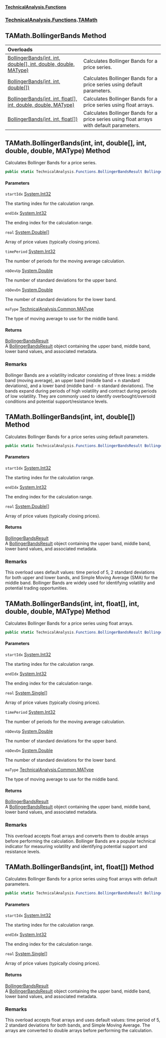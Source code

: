 #### [TechnicalAnalysis\.Functions](Atypical.TechnicalAnalysis.Functions.md 'Atypical\.TechnicalAnalysis\.Functions')
### [TechnicalAnalysis\.Functions](Atypical.TechnicalAnalysis.Functions.md#TechnicalAnalysis.Functions 'TechnicalAnalysis\.Functions').[TAMath](TAMath.md 'TechnicalAnalysis\.Functions\.TAMath')

## TAMath\.BollingerBands Method

| Overloads | |
| :--- | :--- |
| [BollingerBands\(int, int, double\[\], int, double, double, MAType\)](TAMath.BollingerBands.md#TechnicalAnalysis.Functions.TAMath.BollingerBands(int,int,double[],int,double,double,TechnicalAnalysis.Common.MAType) 'TechnicalAnalysis\.Functions\.TAMath\.BollingerBands\(int, int, double\[\], int, double, double, TechnicalAnalysis\.Common\.MAType\)') | Calculates Bollinger Bands for a price series\. |
| [BollingerBands\(int, int, double\[\]\)](TAMath.BollingerBands.md#TechnicalAnalysis.Functions.TAMath.BollingerBands(int,int,double[]) 'TechnicalAnalysis\.Functions\.TAMath\.BollingerBands\(int, int, double\[\]\)') | Calculates Bollinger Bands for a price series using default parameters\. |
| [BollingerBands\(int, int, float\[\], int, double, double, MAType\)](TAMath.BollingerBands.md#TechnicalAnalysis.Functions.TAMath.BollingerBands(int,int,float[],int,double,double,TechnicalAnalysis.Common.MAType) 'TechnicalAnalysis\.Functions\.TAMath\.BollingerBands\(int, int, float\[\], int, double, double, TechnicalAnalysis\.Common\.MAType\)') | Calculates Bollinger Bands for a price series using float arrays\. |
| [BollingerBands\(int, int, float\[\]\)](TAMath.BollingerBands.md#TechnicalAnalysis.Functions.TAMath.BollingerBands(int,int,float[]) 'TechnicalAnalysis\.Functions\.TAMath\.BollingerBands\(int, int, float\[\]\)') | Calculates Bollinger Bands for a price series using float arrays with default parameters\. |

<a name='TechnicalAnalysis.Functions.TAMath.BollingerBands(int,int,double[],int,double,double,TechnicalAnalysis.Common.MAType)'></a>

## TAMath\.BollingerBands\(int, int, double\[\], int, double, double, MAType\) Method

Calculates Bollinger Bands for a price series\.

```csharp
public static TechnicalAnalysis.Functions.BollingerBandsResult BollingerBands(int startIdx, int endIdx, double[] real, int timePeriod, double nbDevUp, double nbDevDn, TechnicalAnalysis.Common.MAType maType);
```
#### Parameters

<a name='TechnicalAnalysis.Functions.TAMath.BollingerBands(int,int,double[],int,double,double,TechnicalAnalysis.Common.MAType).startIdx'></a>

`startIdx` [System\.Int32](https://docs.microsoft.com/en-us/dotnet/api/System.Int32 'System\.Int32')

The starting index for the calculation range\.

<a name='TechnicalAnalysis.Functions.TAMath.BollingerBands(int,int,double[],int,double,double,TechnicalAnalysis.Common.MAType).endIdx'></a>

`endIdx` [System\.Int32](https://docs.microsoft.com/en-us/dotnet/api/System.Int32 'System\.Int32')

The ending index for the calculation range\.

<a name='TechnicalAnalysis.Functions.TAMath.BollingerBands(int,int,double[],int,double,double,TechnicalAnalysis.Common.MAType).real'></a>

`real` [System\.Double](https://docs.microsoft.com/en-us/dotnet/api/System.Double 'System\.Double')[\[\]](https://docs.microsoft.com/en-us/dotnet/api/System.Array 'System\.Array')

Array of price values \(typically closing prices\)\.

<a name='TechnicalAnalysis.Functions.TAMath.BollingerBands(int,int,double[],int,double,double,TechnicalAnalysis.Common.MAType).timePeriod'></a>

`timePeriod` [System\.Int32](https://docs.microsoft.com/en-us/dotnet/api/System.Int32 'System\.Int32')

The number of periods for the moving average calculation\.

<a name='TechnicalAnalysis.Functions.TAMath.BollingerBands(int,int,double[],int,double,double,TechnicalAnalysis.Common.MAType).nbDevUp'></a>

`nbDevUp` [System\.Double](https://docs.microsoft.com/en-us/dotnet/api/System.Double 'System\.Double')

The number of standard deviations for the upper band\.

<a name='TechnicalAnalysis.Functions.TAMath.BollingerBands(int,int,double[],int,double,double,TechnicalAnalysis.Common.MAType).nbDevDn'></a>

`nbDevDn` [System\.Double](https://docs.microsoft.com/en-us/dotnet/api/System.Double 'System\.Double')

The number of standard deviations for the lower band\.

<a name='TechnicalAnalysis.Functions.TAMath.BollingerBands(int,int,double[],int,double,double,TechnicalAnalysis.Common.MAType).maType'></a>

`maType` [TechnicalAnalysis\.Common\.MAType](https://docs.microsoft.com/en-us/dotnet/api/TechnicalAnalysis.Common.MAType 'TechnicalAnalysis\.Common\.MAType')

The type of moving average to use for the middle band\.

#### Returns
[BollingerBandsResult](BollingerBandsResult.md 'TechnicalAnalysis\.Functions\.BollingerBandsResult')  
A [BollingerBandsResult](BollingerBandsResult.md 'TechnicalAnalysis\.Functions\.BollingerBandsResult') object containing the upper band, middle band,
lower band values, and associated metadata\.

### Remarks
Bollinger Bands are a volatility indicator consisting of three lines: a middle band \(moving average\),
an upper band \(middle band \+ n standard deviations\), and a lower band \(middle band \- n standard deviations\)\.
The bands expand during periods of high volatility and contract during periods of low volatility\.
They are commonly used to identify overbought/oversold conditions and potential support/resistance levels\.

<a name='TechnicalAnalysis.Functions.TAMath.BollingerBands(int,int,double[])'></a>

## TAMath\.BollingerBands\(int, int, double\[\]\) Method

Calculates Bollinger Bands for a price series using default parameters\.

```csharp
public static TechnicalAnalysis.Functions.BollingerBandsResult BollingerBands(int startIdx, int endIdx, double[] real);
```
#### Parameters

<a name='TechnicalAnalysis.Functions.TAMath.BollingerBands(int,int,double[]).startIdx'></a>

`startIdx` [System\.Int32](https://docs.microsoft.com/en-us/dotnet/api/System.Int32 'System\.Int32')

The starting index for the calculation range\.

<a name='TechnicalAnalysis.Functions.TAMath.BollingerBands(int,int,double[]).endIdx'></a>

`endIdx` [System\.Int32](https://docs.microsoft.com/en-us/dotnet/api/System.Int32 'System\.Int32')

The ending index for the calculation range\.

<a name='TechnicalAnalysis.Functions.TAMath.BollingerBands(int,int,double[]).real'></a>

`real` [System\.Double](https://docs.microsoft.com/en-us/dotnet/api/System.Double 'System\.Double')[\[\]](https://docs.microsoft.com/en-us/dotnet/api/System.Array 'System\.Array')

Array of price values \(typically closing prices\)\.

#### Returns
[BollingerBandsResult](BollingerBandsResult.md 'TechnicalAnalysis\.Functions\.BollingerBandsResult')  
A [BollingerBandsResult](BollingerBandsResult.md 'TechnicalAnalysis\.Functions\.BollingerBandsResult') object containing the upper band, middle band,
lower band values, and associated metadata\.

### Remarks
This overload uses default values: time period of 5, 2 standard deviations for both upper
and lower bands, and Simple Moving Average \(SMA\) for the middle band\. Bollinger Bands
are widely used for identifying volatility and potential trading opportunities\.

<a name='TechnicalAnalysis.Functions.TAMath.BollingerBands(int,int,float[],int,double,double,TechnicalAnalysis.Common.MAType)'></a>

## TAMath\.BollingerBands\(int, int, float\[\], int, double, double, MAType\) Method

Calculates Bollinger Bands for a price series using float arrays\.

```csharp
public static TechnicalAnalysis.Functions.BollingerBandsResult BollingerBands(int startIdx, int endIdx, float[] real, int timePeriod, double nbDevUp, double nbDevDn, TechnicalAnalysis.Common.MAType maType);
```
#### Parameters

<a name='TechnicalAnalysis.Functions.TAMath.BollingerBands(int,int,float[],int,double,double,TechnicalAnalysis.Common.MAType).startIdx'></a>

`startIdx` [System\.Int32](https://docs.microsoft.com/en-us/dotnet/api/System.Int32 'System\.Int32')

The starting index for the calculation range\.

<a name='TechnicalAnalysis.Functions.TAMath.BollingerBands(int,int,float[],int,double,double,TechnicalAnalysis.Common.MAType).endIdx'></a>

`endIdx` [System\.Int32](https://docs.microsoft.com/en-us/dotnet/api/System.Int32 'System\.Int32')

The ending index for the calculation range\.

<a name='TechnicalAnalysis.Functions.TAMath.BollingerBands(int,int,float[],int,double,double,TechnicalAnalysis.Common.MAType).real'></a>

`real` [System\.Single](https://docs.microsoft.com/en-us/dotnet/api/System.Single 'System\.Single')[\[\]](https://docs.microsoft.com/en-us/dotnet/api/System.Array 'System\.Array')

Array of price values \(typically closing prices\)\.

<a name='TechnicalAnalysis.Functions.TAMath.BollingerBands(int,int,float[],int,double,double,TechnicalAnalysis.Common.MAType).timePeriod'></a>

`timePeriod` [System\.Int32](https://docs.microsoft.com/en-us/dotnet/api/System.Int32 'System\.Int32')

The number of periods for the moving average calculation\.

<a name='TechnicalAnalysis.Functions.TAMath.BollingerBands(int,int,float[],int,double,double,TechnicalAnalysis.Common.MAType).nbDevUp'></a>

`nbDevUp` [System\.Double](https://docs.microsoft.com/en-us/dotnet/api/System.Double 'System\.Double')

The number of standard deviations for the upper band\.

<a name='TechnicalAnalysis.Functions.TAMath.BollingerBands(int,int,float[],int,double,double,TechnicalAnalysis.Common.MAType).nbDevDn'></a>

`nbDevDn` [System\.Double](https://docs.microsoft.com/en-us/dotnet/api/System.Double 'System\.Double')

The number of standard deviations for the lower band\.

<a name='TechnicalAnalysis.Functions.TAMath.BollingerBands(int,int,float[],int,double,double,TechnicalAnalysis.Common.MAType).maType'></a>

`maType` [TechnicalAnalysis\.Common\.MAType](https://docs.microsoft.com/en-us/dotnet/api/TechnicalAnalysis.Common.MAType 'TechnicalAnalysis\.Common\.MAType')

The type of moving average to use for the middle band\.

#### Returns
[BollingerBandsResult](BollingerBandsResult.md 'TechnicalAnalysis\.Functions\.BollingerBandsResult')  
A [BollingerBandsResult](BollingerBandsResult.md 'TechnicalAnalysis\.Functions\.BollingerBandsResult') object containing the upper band, middle band,
lower band values, and associated metadata\.

### Remarks
This overload accepts float arrays and converts them to double arrays before performing the calculation\.
Bollinger Bands are a popular technical indicator for measuring volatility and identifying
potential support and resistance levels\.

<a name='TechnicalAnalysis.Functions.TAMath.BollingerBands(int,int,float[])'></a>

## TAMath\.BollingerBands\(int, int, float\[\]\) Method

Calculates Bollinger Bands for a price series using float arrays with default parameters\.

```csharp
public static TechnicalAnalysis.Functions.BollingerBandsResult BollingerBands(int startIdx, int endIdx, float[] real);
```
#### Parameters

<a name='TechnicalAnalysis.Functions.TAMath.BollingerBands(int,int,float[]).startIdx'></a>

`startIdx` [System\.Int32](https://docs.microsoft.com/en-us/dotnet/api/System.Int32 'System\.Int32')

The starting index for the calculation range\.

<a name='TechnicalAnalysis.Functions.TAMath.BollingerBands(int,int,float[]).endIdx'></a>

`endIdx` [System\.Int32](https://docs.microsoft.com/en-us/dotnet/api/System.Int32 'System\.Int32')

The ending index for the calculation range\.

<a name='TechnicalAnalysis.Functions.TAMath.BollingerBands(int,int,float[]).real'></a>

`real` [System\.Single](https://docs.microsoft.com/en-us/dotnet/api/System.Single 'System\.Single')[\[\]](https://docs.microsoft.com/en-us/dotnet/api/System.Array 'System\.Array')

Array of price values \(typically closing prices\)\.

#### Returns
[BollingerBandsResult](BollingerBandsResult.md 'TechnicalAnalysis\.Functions\.BollingerBandsResult')  
A [BollingerBandsResult](BollingerBandsResult.md 'TechnicalAnalysis\.Functions\.BollingerBandsResult') object containing the upper band, middle band,
lower band values, and associated metadata\.

### Remarks
This overload accepts float arrays and uses default values: time period of 5, 2 standard
deviations for both bands, and Simple Moving Average\. The arrays are converted to double
arrays before performing the calculation\.